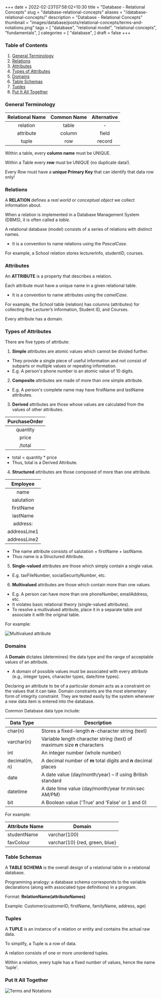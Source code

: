 +++
date = 2022-02-23T07:58:02+10:30
title = "Database - Relational Concepts"
slug = "database-relational-concepts"
aliases = "/database-relational-concepts/"
description = "Database - Relational Concepts"
thumbnail = "images/database/posts/relational-concepts/terms-and-notations.png"
tags = [
    "database",
    "relational model",
    "relational concepts",
    "fundamentals",
]
categories = [
    "database",
]
draft = false
+++

### Table of Contents

1. [General Terminology](#terminology)
1. [Relations](#relations)
1. [Attributes](#attributes)
1. [Types of Attributes](#types-of-attributes)
1. [Domains](#domains)
1. [Table Schemas](#table-schemas)
1. [Tuples](#tuples)
1. [Put It All Together](#put-it-all-together)

### General Terminology

| Relational Name | Common Name | Alternative |
| :---:           | :---:       | :---:       |
| relation        | table       | -           |
| attribute       | column      | field       |
| tuple           | row         | record      |

Within a table, every **column name** must be UNIQUE.

Within a Table every **row** must be UNIQUE (no duplicate data!).

Every Row must have a **unique Primary Key** that can identify that data row
only!

### Relations

A **RELATION** defines a *real world* or *conceptual object* we collect
information about.

When a relation is implemented in a Database Management System (DBMS), it is
often called a *table*.

A relational database (model) consists of a series of relations with distinct
names.

- It is a convention to name relations using the *PascalCase*.

For example, a School relation stores lecturerInfo, studentID, courses.

### Attributes

An **ATTRIBUTE** is a property that describes a relation.

Each attribute must have a unique name in a given relational table.

- It is a convention to name attributes using the *camelCase*.

For example, the School table (relation) has columns (attributes) for collecting
the Lecturer’s information, Student ID, and Courses.

Every attribute has a domain.

### Types of Attributes

There are five types of attribute:

1. **Simple** attributes are atomic values which cannot be divided further.

- They provide a single piece of useful information and not consist of subparts
  or multiple values or repeating information.
- E.g. A person's phone number is an atomic value of 10 digits.

2. **Composite** attributes are made of more than one simple attribute.

- E.g. A person's complete name may have firstName and lastName attributes.

3. **Derived** attributes are those whose values are calculated from the values
   of other attributes.

| PurchaseOrder |
| :---:         |
| quantity      |
| price         |
| /total        |

- total = quantity * price
- Thus, total is a Derived Attribute.

4. **Structured** attributes are those composed of more than one attribute.

| Employee     |
| :---:        |
| name         |
| salutation   |
| firstName    |
| lastName     |
| address:     |
| addressLine1 |
| addressLine2 |

- The name attribute consists of salutation + firstName + lastName.
- Thus name is a Structured Attribute.

5. **Single-valued** attributes are those which simply contain a single value.

- E.g. taxFileNumber, socialSecurityNumber, etc.

6. **Multivalued** attributes are those which contain more than one values.

- E.g. A person can have more than one phoneNumber, emailAddress, etc.
- It violates basic relational theory (single-valued attributes).
- To resolve a multivalued attribute, place it in a separate table and associate
  it with the original table.

For example:

![Multivalued
attribute](/images/database/posts/relational-concepts/multivalued.png)

### Domains

A **Domain** dictates (determines) the data type and the range of acceptable
values of an attribute.
- A domain of possible values must be associated with every attribute (e.g.,
  integer types, character types, date/time types).

Declaring an attribute to be of a particular domain acts as a constraint on the
values that it can take. Domain constraints are the most elementary form of
integrity constraint. They are tested easily by the system whenever a new data
item is entered into the database.

Common Database data type include:

| Data Type     | Description                                                              |
| ---           | ---                                                                      |
| char(n)       | Stores a fixed-length **n**-character string (text)                      |
| varchar(n)    | Variable length character string (text) of maximum size **n** characters |
| int           | An integer number (whole number)                                         |
| decimal(m, n) | A decimal number of **m** total digits and **n** decimal places          |
| date          | A date value (day/month/year) – if using British standard                |
| datetime      | A date time value (day/month/year hr:min:sec AM/PM)                      |
| bit           | A Boolean value ('True' and 'False' or 1 and 0)                          |

For example:

| Attribute Name | Domain                         |
| ---            | ---                            |
| studentName    | varchar(100)                   |
| favColour      | varchar(10) {red, green, blue} |

### Table Schemas

A **TABLE SCHEMA** is the overall design of a relational table in a relational
database.

Programming analogy: a database schema corresponds to the variable declarations
(along with associated type definitions) in a program.

Format: **RelationName(attributeNames)**

Example: Customer(customerID, firstName, familyName, address, age)

### Tuples

A **TUPLE** is an instance of a relation or entity and contains the actual raw
data.

To simplify, a Tuple is a row of data.

A relation consists of one or more unordered tuples.

Within  a relation, every tuple has a fixed number of values, hence the name
'tuple'.

### Put It All Together

![Terms and
Notations](/images/database/posts/relational-concepts/terms-and-notations.png)
